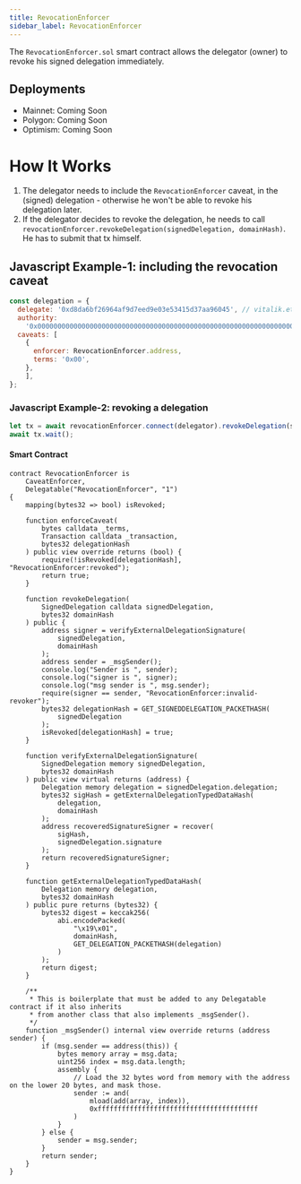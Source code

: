 ```yaml
---
title: RevocationEnforcer
sidebar_label: RevocationEnforcer
---
```


The `RevocationEnforcer.sol` smart contract allows the delegator (owner) to revoke his signed delegation immediately. 

## Deployments

- Mainnet: Coming Soon
- Polygon: Coming Soon
- Optimism: Coming Soon

# How It Works

1. The delegator needs to include the `RevocationEnforcer` caveat, in the (signed) delegation - otherwise he won't be able to revoke his delegation later. 
2. If the delegator decides to revoke the delegation, he needs to call `revocationEnforcer.revokeDelegation(signedDelegation, domainHash)`. He has to submit that tx himself.

## Javascript Example-1: including the revocation caveat 

```js
const delegation = {
  delegate: '0xd8da6bf26964af9d7eed9e03e53415d37aa96045', // vitalik.eth
  authority:
    '0x0000000000000000000000000000000000000000000000000000000000000000',
  caveats: [
    {
      enforcer: RevocationEnforcer.address,
      terms: '0x00',
    },
    ],
};
```

### Javascript Example-2: revoking a delegation

```js
let tx = await revocationEnforcer.connect(delegator).revokeDelegation(signedDelegation, domainHash);
await tx.wait(); 
```

#### Smart Contract

```solidity
contract RevocationEnforcer is
    CaveatEnforcer,
    Delegatable("RevocationEnforcer", "1")
{
    mapping(bytes32 => bool) isRevoked;

    function enforceCaveat(
        bytes calldata _terms,
        Transaction calldata _transaction,
        bytes32 delegationHash
    ) public view override returns (bool) {
        require(!isRevoked[delegationHash], "RevocationEnforcer:revoked");
        return true;
    }

    function revokeDelegation(
        SignedDelegation calldata signedDelegation,
        bytes32 domainHash
    ) public {
        address signer = verifyExternalDelegationSignature(
            signedDelegation,
            domainHash
        );
        address sender = _msgSender();
        console.log("Sender is ", sender);
        console.log("signer is ", signer);
        console.log("msg sender is ", msg.sender);
        require(signer == sender, "RevocationEnforcer:invalid-revoker");
        bytes32 delegationHash = GET_SIGNEDDELEGATION_PACKETHASH(
            signedDelegation
        );
        isRevoked[delegationHash] = true;
    }

    function verifyExternalDelegationSignature(
        SignedDelegation memory signedDelegation,
        bytes32 domainHash
    ) public view virtual returns (address) {
        Delegation memory delegation = signedDelegation.delegation;
        bytes32 sigHash = getExternalDelegationTypedDataHash(
            delegation,
            domainHash
        );
        address recoveredSignatureSigner = recover(
            sigHash,
            signedDelegation.signature
        );
        return recoveredSignatureSigner;
    }

    function getExternalDelegationTypedDataHash(
        Delegation memory delegation,
        bytes32 domainHash
    ) public pure returns (bytes32) {
        bytes32 digest = keccak256(
            abi.encodePacked(
                "\x19\x01",
                domainHash,
                GET_DELEGATION_PACKETHASH(delegation)
            )
        );
        return digest;
    }

    /**
     * This is boilerplate that must be added to any Delegatable contract if it also inherits
     * from another class that also implements _msgSender().
     */
    function _msgSender() internal view override returns (address sender) {
        if (msg.sender == address(this)) {
            bytes memory array = msg.data;
            uint256 index = msg.data.length;
            assembly {
                // Load the 32 bytes word from memory with the address on the lower 20 bytes, and mask those.
                sender := and(
                    mload(add(array, index)),
                    0xffffffffffffffffffffffffffffffffffffffff
                )
            }
        } else {
            sender = msg.sender;
        }
        return sender;
    }
}

```

